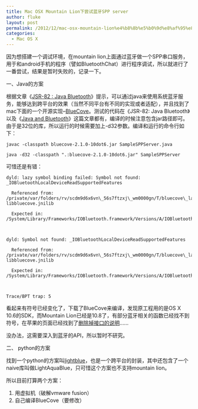 ```yaml
---
title: Mac OSX Mountain Lion下尝试蓝牙SPP server
author: fluke
layout: post
permalink: /2012/12/mac-osx-mountain-lion%e4%b8%8b%e5%b0%9d%e8%af%95%e8%93%9d%e7%89%99spp-server/
categories:
  - Mac OS X
---
```


因为想搭建一个调试环境，在mountain lion上面通过蓝牙做一个SPP串口服务，用于和android手机的程序（譬如BluetoothChat）进行程序调试，所以就进行了一番尝试，结果是暂时失败的，记录一下。

一、Java的方案

根据文章《[JSR-82 : Java Bluetooth][1]》提示，可以通过java来使用系统蓝牙服务，能够达到跨平台的效果（当然不同平台有不同的实现或者适配），并且找到了mac下面的一个开源实现–[BlueCove][2]。测试的代码在《JSR-82: Java Bluetooth》以及《[Java and Bluetooth][3]》这篇文章都有，编译的时候注意包含jar路径即可。由于是32位的库，所以运行的时候需要加上-d32参数。编译和运行的命令行如下：

 [1]: http://www.jsr82.com/jsr-82-sample-spp-server-and-client/
 [2]: http://bluecove.org/
 [3]: http://homepages.ius.edu/RWISMAN/C490/html/JavaandBluetooth.htm

	javac -classpath bluecove-2.1.0-10dot6.jar SampleSPPServer.java
	
	java -d32 -classpath ".:bluecove-2.1.0-10dot6.jar" SampleSPPServer

可惜还是有错：

	dyld: lazy symbol binding failed: Symbol not found: _IOBluetoothLocalDeviceReadSupportedFeatures
	
	  Referenced from: /private/var/folders/rv/scdm9d6x6vn\_56s7ftzxj\_wm0000gn/T/bluecove\_laoyongchao\_	libbluecove.jnilib
	
	  Expected in: /System/Library/Frameworks/IOBluetooth.framework/Versions/A/IOBluetooth
	
	 
	
	dyld: Symbol not found: _IOBluetoothLocalDeviceReadSupportedFeatures
	
	  Referenced from: /private/var/folders/rv/scdm9d6x6vn\_56s7ftzxj\_wm0000gn/T/bluecove\_laoyongchao\_	libbluecove.jnilib
	
	  Expected in: /System/Library/Frameworks/IOBluetooth.framework/Versions/A/IOBluetooth
	
	 
	
	Trace/BPT trap: 5


看起来有符号已经变化了，下载了BlueCove来编译，发现原工程用的是OS X 10.6的SDK，而Mountain Lion已经是10.8了，有部分蓝牙相关的函数已经找不到符号，在苹果的页面已经找到了[删除掉接口的说明][4]……

 [4]: https://developer.apple.com/library/mac/#releasenotes/General/APIDiffsMacOSX10_8/IOBluetooth.html

没办法，这需要深入到蓝牙的API，所以暂时不研究。

二、 python的方案

找到一个python的方案叫[lightblue][5]，也是一个跨平台的封装，其中还包含了一个naive库叫做LightAquaBlue，只可惜这个方案也不支持mountain lion。

 [5]: http://lightblue.sourceforge.net/

所以目前打算两个方案：

1. 用虚拟机（破解vmware fusion）  
2. 自己编译BlueCove（要修改）